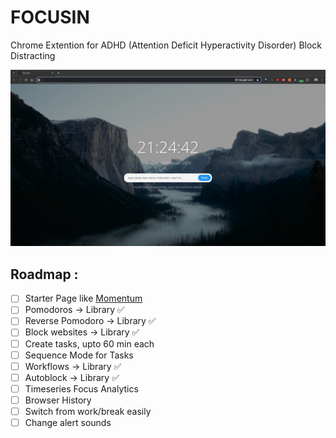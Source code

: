 # FOCUSIN

Chrome Extention for ADHD (Attention Deficit Hyperactivity Disorder) Block Distracting

![Demo](image.png)

## Roadmap :
- [ ] Starter Page like [Momentum](https://chromewebstore.google.com/detail/momentum/laookkfknpbbblfpciffpaejjkokdgca) 
- [ ] Pomodoros -> Library ✅
- [ ] Reverse Pomodoro -> Library ✅
- [ ] Block websites -> Library ✅
- [ ] Create tasks, upto 60 min each
- [ ] Sequence Mode for Tasks
- [ ] Workflows -> Library ✅
- [ ] Autoblock -> Library ✅
- [ ] Timeseries Focus Analytics
- [ ] Browser History
- [ ] Switch from work/break easily
- [ ] Change alert sounds
